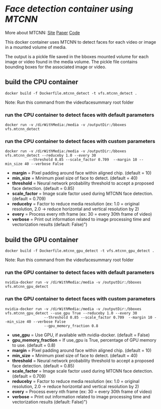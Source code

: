 # *Face detection container using MTCNN*
More about MTCNN: [Site](https://kpzhang93.github.io/MTCNN_face_detection_alignment/index.html)
[Paper](https://kpzhang93.github.io/MTCNN_face_detection_alignment/paper/spl.pdf)
[Code](https://github.com/davidsandberg/facenet/blob/master/src/align/align_dataset_mtcnn.py)

This docker container uses MTCNN to detect faces for each video or image in a mounted volume of media.  

The output is a pickle file saved in the bboxes mounted volume for each image or video found in the media volume. The pickle file contains bounding boxes for the associated image or video.

## build the CPU container

```Shell
docker build -f Dockerfile.mtcnn_detect -t vfs.mtcnn_detect .
```

Note: Run this command from the videofacesummary root folder

### run the CPU container to detect faces with default parameters

```Shell
docker run -v /dirWithMedia:/media -v /outputDir:/bboxes vfs.mtcnn_detect
```

### run the CPU container to detect faces with custom parameters

```Shell
docker run -v /dirWithMedia:/media -v /outputDir:/bboxes vfs.mtcnn_detect --reduceby 1.0 --every 30 
           --threshold 0.85 --scale_factor 0.709  --margin 10 --min_size 40 --verbose False
```

  * **margin** = Pixel padding around face within aligned chip. (default = 10)
  * **min_size** = Minimum pixel size of face to detect. (default = 40)
  * **threshold** = Neural network probability threshold to accept a proposed face detection. (default = 0.85)
  * **scale_factor** = Image scale factor used during MTCNN face detection. (default = 0.709)
  * **reduceby** = Factor to reduce media resolution (ex: 1.0 = original resolution, 2.0 -> reduce horizontal and vertical resolution by 2)
  * **every** = Process every nth frame (ex: 30 = every 30th frame of video)
  * **verbose** = Print out information related to image processing time and vectorization results (default: False)")
  
 
## build the GPU container

```Shell
docker build -f Dockerfile.mtcnn_gpu_detect -t vfs.mtcnn_gpu_detect .
```

Note: Run this command from the videofacesummary root folder

### run the GPU container to detect faces with default parameters
```Shell
nvidia-docker run -v /dirWithMedia:/media -v /outputDir:/bboxes vfs.mtcnn_gpu_detect 
```

### run the GPU container to detect faces with custom parameters
```Shell
nvidia-docker run -v /dirWithMedia:/media -v /outputDir:/bboxes vfs.mtcnn_gpu_detect --use_gpu True --reduceby 1.0 --every 30 
                  --threshold 0.85 --scale_factor 0.709  --margin 10 --min_size 40 --verbose False
                  --gpu_memory_fraction 0.8 
```

  * **use_gpu** = Use GPU, if available with nvidia-docker. (default = False)   
  * **gpu_memory_fraction** = If use_gpu is True, percentage of GPU memory to use. (default = 0.8)
  * **margin** = Pixel padding around face within aligned chip. (default = 10)
  * **min_size** = Minimum pixel size of face to detect. (default = 40)
  * **threshold** = Neural network probability threshold to accept a proposed face detection. (default = 0.85)
  * **scale_factor** = Image scale factor used during MTCNN face detection. (default = 0.709)
  * **reduceby** = Factor to reduce media resolution (ex: 1.0 = original resolution, 2.0 -> reduce horizontal and vertical resolution by 2)
  * **every** = Process every nth frame (ex: 30 = every 30th frame of video)
  * **verbose** = Print out information related to image processing time and vectorization results (default: False)")
